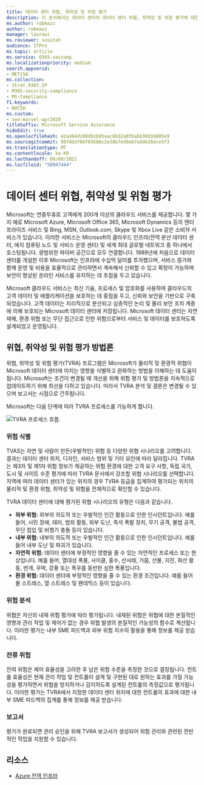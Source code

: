 ```yaml
---
title: 데이터 센터 위협, 취약성 및 위험 평가
description: 이 문서에서는 데이터 센터의 데이터 센터 위협, 취약성 및 위험 평가에 대한 개요를 Microsoft 365.
ms.author: robmazz
author: robmazz
manager: laurawi
ms.reviewer: sosstah
audience: ITPro
ms.topic: article
ms.service: O365-seccomp
ms.localizationpriority: medium
search.appverid:
- MET150
ms.collection:
- Strat_O365_IP
- M365-security-compliance
- MS-Compliance
f1.keywords:
- NOCSH
ms.custom:
- seo-marvel-apr2020
titleSuffix: Microsoft Service Assurance
hideEdit: true
ms.openlocfilehash: 42a484d108db1b85aac6bd2a035abb30916805e9
ms.sourcegitcommit: 997dd3f66f65686c2e38b7e30e67add426dce5f3
ms.translationtype: MT
ms.contentlocale: ko-KR
ms.lasthandoff: 09/09/2021
ms.locfileid: "58947444"
---
```

# <a name="datacenter-threat-vulnerability-and-risk-assessment"></a>데이터 센터 위협, 취약성 및 위험 평가

Microsoft는 연중무휴로 고객에게 200개 이상의 클라우드 서비스를 제공합니다. 몇 가지 예로 Microsoft Azure, Microsoft Office 365, Microsoft Dynamics 등의 엔터프라이즈 서비스 및 Bing, MSN, Outlook.com, Skype 및 Xbox Live 같은 소비자 서비스가 있습니다. 이러한 서비스는 Microsoft의 클라우드 인프라(전역 분산 데이터 센터, 에지 컴퓨팅 노드 및 서비스 운영 센터) 및 세계 최대 글로벌 네트워크 중 하나에서 호스팅됩니다. 광범위한 파이버 공간으로 모두 연결합니다. 1989년에 처음으로 데이터 센터를 개설한 이후 Microsoft는 인프라에 수십억 달러를 투자했으며, 서비스 증가와 함께 운영 및 비용을 효율적으로 관리하면서 계속해서 신뢰할 수 있고 확장이 가능하며 보안이 향상된 온라인 서비스를 유지하는 데 초점을 두고 있습니다.

Microsoft 클라우드 서비스는 최신 기술, 프로세스 및 암호화를 사용하여 클라우드의 고객 데이터 및 애플리케이션을 보호하는 데 중점을 두고, 신뢰와 보안을 기반으로 구축되었습니다. 고객 데이터는 지리적으로 분산되고 심층적인 논리 및 물리 보안 조치 계층에 의해 보호되는 Microsoft 데이터 센터에 저장됩니다. Microsoft 데이터 센터는 자연재해, 환경 위협 또는 무단 접근으로 인한 위험으로부터 서비스 및 데이터를 보호하도록 설계되었고 운영됩니다.

## <a name="threat-vulnerability-and-risk-assessment-methodology"></a>위협, 취약성 및 위험 평가 방법론

위협, 취약성 및 위험 평가(TVRA) 프로그램은 Microsoft가 물리적 및 환경적 위협이 Microsoft 데이터 센터에 미치는 영향을 식별하고 완화하는 방법을 이해하는 데 도움이 됩니다. Microsoft는 조건이 변경될 때 개선을 위해 위험 평가 및 방법론을 지속적으로 업데이트하기 위해 최선을 다하고 있습니다. 따라서 TVRA 분석 및 결론은 변경될 수 있으며 보고서는 시점으로 간주됩니다.

Microsoft는 다음 단계에 따라 TVRA 프로세스를 가능하게 합니다.

![TVRA 프로세스 흐름.](../media/assurance-tvra-flow.png)

### <a name="risk-identification"></a>위험 식별

TVAS는 자연 및 사람이 만든(우발적인) 위험 등 다양한 위협 시나리오를 고려합니다. 결과는 데이터 센터 위치, 디자인, 서비스 범위 및 기타 요인에 따라 달라집니다. TVRA는 제3자 및 제1자 위험 정보가 제공하는 위험 환경에 대한 고객 요구 사항, 독립 국가, 도시 및 사이트 수준 평가에 따라 TVRA 문서에서 강조할 위협 시나리오를 선택합니다. 지역에 여러 데이터 센터가 있는 위치의 경우 TVRA 등급을 집계하여 평가되는 위치의 물리적 및 환경 위협, 취약성 및 위험을 전체적으로 확인할 수 있습니다.

TVRA 데이터 센터에 대해 평가된 위협 시나리오의 유형은 다음과 같습니다.

- **외부 위협:** 외부의 의도적 또는 우발적인 인간 활동으로 인한 인시던트입니다. 예를 들어, 시민 장애, 테러, 범죄 활동, 외부 도난, 즉석 폭발 장치, 무기 공격, 불법 공격, 무단 침입 및 비행기 충돌 등이 있습니다.
- **내부 위협:** 내부의 의도적 또는 우발적인 인간 활동으로 인한 인시던트입니다. 예를 들어 내부 도난 및 파괴가 있습니다.
- **자연적 위험:** 데이터 센터에 부정적인 영향을 줄 수 있는 자연적인 프로세스 또는 현상입니다. 예를 들어, 열대성 폭풍, 사이클, 홍수, 산사태, 가뭄, 산불, 지진, 화산 활동, 번개, 우박, 강풍 또는 폭우를 동반한 심한 폭풍입니다.
- **환경 위협:** 데이터 센터에 부정적인 영향을 줄 수 있는 환경 조건입니다. 예를 들어 물 스트레스, 열 스트레스 및 팬데믹스 등이 있습니다.

### <a name="risk-analysis"></a>위험 분석

위협은 자신의 내재 위험 평가에 따라 평가됩니다. 내재된 위험은 위협에 대한 본질적인 영향과 관리 작업 및 제어가 없는 경우 위협 발생의 본질적인 가능성의 함수로 계산됩니다. 이러한 평가는 내부 SME 피드백과 외부 위험 지수의 활용을 통해 정보를 제공 받습니다.

### <a name="residual-risk"></a>잔류 위험

잔여 위험은 제어 효율성을 고려한 후 남은 위험 수준을 측정한 것으로 결정됩니다. 컨트롤 효율성은 현재 관리 작업 및 컨트롤이 설계 및 구현된 대로 원하는 효과를 가질 가능성을 평가하면서 위협을 방지하거나 감지하도록 설계된 컨트롤의 측정값으로 평가됩니다. 이러한 평가는 TVRA에서 지정한 데이터 센터 위치에 대한 컨트롤의 효과에 대한 내부 SME 피드백의 집계를 통해 정보를 제공 받습니다.

### <a name="report"></a>보고서

평가가 완료되면 관리 승인을 위해 TVRA 보고서가 생성되어 위험 관리와 관련된 전반적인 작업을 지원할 수 있습니다.

## <a name="resources"></a>리소스

- [Azure 전역 인프라](https://www.microsoft.com/datacenters)
